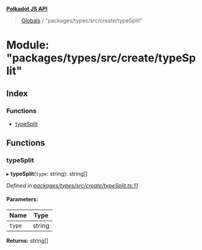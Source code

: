 **[Polkadot JS API](../README.md)**

> [Globals](../globals.md) / "packages/types/src/create/typeSplit"

# Module: "packages/types/src/create/typeSplit"

## Index

### Functions

* [typeSplit](_packages_types_src_create_typesplit_.md#typesplit)

## Functions

### typeSplit

▸ **typeSplit**(`type`: string): string[]

*Defined in [packages/types/src/create/typeSplit.ts:11](https://github.com/polkadot-js/api/blob/95c4f03bc/packages/types/src/create/typeSplit.ts#L11)*

#### Parameters:

Name | Type |
------ | ------ |
`type` | string |

**Returns:** string[]
